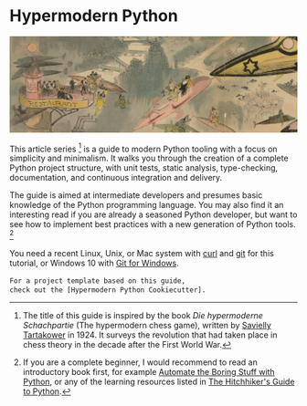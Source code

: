 # Hypermodern Python

![opera-restaurant]

This article series [^*] is a guide to modern Python tooling
with a focus on simplicity and minimalism.
It walks you through the creation of a complete Python project structure,
with unit tests, static analysis, type-checking, documentation, and continuous integration and delivery.

The guide is aimed at intermediate developers
and presumes basic knowledge of the Python programming language.
You may also find it an interesting read if you are already a seasoned Python developer,
but want to see how to implement best practices with a new generation of Python tools. [^+]

You need a recent Linux, Unix, or Mac system with
[curl] and [git] for this tutorial,
or Windows 10 with [Git for Windows].

```{tip}
For a project template based on this guide,
check out the [Hypermodern Python Cookiecutter].
```

[^*]: The title of this guide is inspired by the book
*Die hypermoderne Schachpartie* (The hypermodern chess game),
written by [Savielly Tartakower] in 1924.
It surveys the revolution that had taken place in chess theory in the decade after the First World War.

[^+]: If you are a complete beginner,
I would recommend to read an introductory book first,
for example [Automate the Boring Stuff with Python],
or any of the learning resources listed in [The Hitchhiker's Guide to Python].

[opera-restaurant]: images/opera-restaurant.jpg
[bash]: https://www.gnu.org/software/bash/
[curl]: https://curl.haxx.se
[git]: https://www.git-scm.com
[Git for Windows]: https://gitforwindows.org/
[Savielly Tartakower]: https://en.wikipedia.org/wiki/Savielly_Tartakower
[Automate the Boring Stuff with Python]: https://automatetheboringstuff.com/
[The Hitchhiker's Guide to Python]: https://docs.python-guide.org/intro/learning/
[Hypermodern Python Cookiecutter]: https://cookiecutter-hypermodern-python.readthedocs.io/

